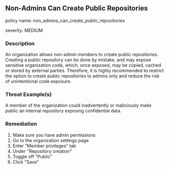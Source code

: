 ## Non-Admins Can Create Public Repositories

policy name: non_admins_can_create_public_repositories

severity: MEDIUM

### Description

An organization allows non-admin members to create public repositories. Creating a public repository can be done by mistake, and may expose sensitive organization code, which, once exposed, may be copied, cached or stored by external parties. Therefore, it is highly recommended to restrict the option to create public repositories to admins only and reduce the risk of unintentional code exposure.

### Threat Example(s)

A member of the organization could inadvertently or maliciously make public an internal repository exposing confidential data.

### Remediation

1. Make sure you have admin permissions
2. Go to the organization settings page
3. Enter "Member privileges" tab
4. Under "Repository creation"
5. Toggle off "Public"
6. Click "Save"
